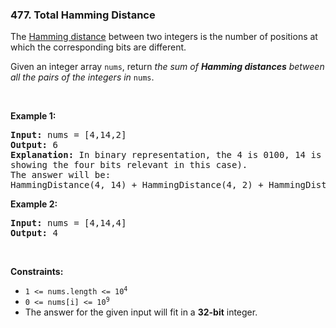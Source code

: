 <h3 align="left"> 477. Total Hamming Distance</h3>
<div><p>The <a href="https://en.wikipedia.org/wiki/Hamming_distance" target="_blank">Hamming distance</a> between two integers is the number of positions at which the corresponding bits are different.</p>

<p>Given an integer array <code>nums</code>, return <em>the sum of <strong>Hamming distances</strong> between all the pairs of the integers in</em> <code>nums</code>.</p>

<p>&nbsp;</p>
<p><strong>Example 1:</strong></p>

<pre><strong>Input:</strong> nums = [4,14,2]
<strong>Output:</strong> 6
<strong>Explanation:</strong> In binary representation, the 4 is 0100, 14 is 1110, and 2 is 0010 (just
showing the four bits relevant in this case).
The answer will be:
HammingDistance(4, 14) + HammingDistance(4, 2) + HammingDistance(14, 2) = 2 + 2 + 2 = 6.
</pre>

<p><strong>Example 2:</strong></p>

<pre><strong>Input:</strong> nums = [4,14,4]
<strong>Output:</strong> 4
</pre>

<p>&nbsp;</p>
<p><strong>Constraints:</strong></p>

<ul>
	<li><code>1 &lt;= nums.length &lt;= 10<sup>4</sup></code></li>
	<li><code>0 &lt;= nums[i] &lt;= 10<sup>9</sup></code></li>
	<li>The answer for the given input will fit in a <strong>32-bit</strong> integer.</li>
</ul>
</div>